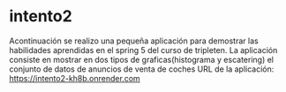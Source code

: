 # intento2
Acontinuación se realizo una pequeña aplicación para demostrar las habilidades aprendidas en el spring 5 del curso de tripleten.
La aplicación consiste en mostrar en dos tipos de graficas(histograma y escatering) el conjunto de datos de anuncios de venta de coches
URL de la aplicación:
https://intento2-kh8b.onrender.com

